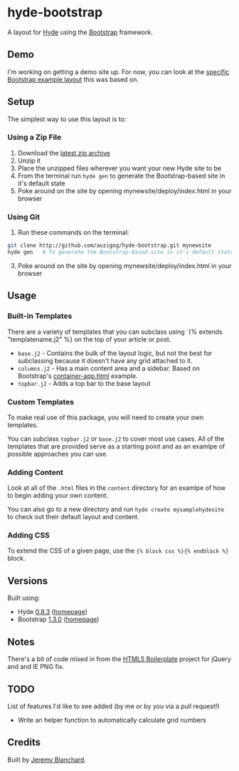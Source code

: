 # hyde-bootstrap

A layout for [Hyde][hyde] using the [Bootstrap][bootstrap] framework.


## Demo
I'm working on getting a demo site up. For now, you can look at the [specific Bootstrap example layout][bootstrap_template] this was based on.


## Setup
The simplest way to use this layout is to:

### Using a Zip File
  1. Download the [latest zip archive](https://github.com/auzigog/hyde-bootstrap/zipball/master)
  2. Unzip it
  3. Place the unzipped files wherever you want your new Hyde site to be
  4. From the terminal run `hyde gen` to generate the Bootstrap-based site in it's default state
  5. Poke around on the site by opening mynewsite/deploy/index.html in your browser
 
### Using Git
  1. Run these commands on the terminal:

  ```bash
  git clone http://github.com/auzigog/hyde-bootstrap.git mynewsite
  hyde gen   # To generate the Bootstrap-based site in it's default state
  ```
  3. Poke around on the site by opening mynewsite/deploy/index.html in your browser


## Usage
### Built-in Templates

There are a variety of templates that you can subclass using `{% extends "templatename.j2" %} on the top of your article
or post.

  * `base.j2` - Contains the bulk of the layout logic, but not the best for subclassing because it doesn't have any grid attached to it.
  * `columns.j2` - Has a main content area and a sidebar. Based on Bootstrap's [container-app.html][bootstrap_template] example.
  * `topbar.j2` - Adds a top bar to the base layout

### Custom Templates
To make real use of this package, you will need to create your own templates.

You can subclass `topbar.j2` or `base.j2` to cover most use cases. All of the templates that are provided serve as a
starting point and as an examlpe of possible approaches you can use.


### Adding Content
Look at all of the `.html` files in the `content` directory for an examlpe of how to begin adding your own content.

You can also go to a new directory and run `hyde create mysamplehydesite` to check out their default layout and content.


### Adding CSS
To extend the CSS of a given page, use the `{% block css %}{% endblock %}` block.


## Versions
Built using:

  * Hyde [0.8.3](http://github.com/hyde/hyde/tree/7ce58157a9e74cc767cd602097441b8424a2052f)  ([homepage][hyde])
  * Bootstrap [1.3.0](http://github.com/twitter/bootstrap/tree/f03f7da08beede6e6a92ecc6bf28ca978750cd7a) ([homepage][bootstrap])


## Notes
There's a bit of code mixed in from the [HTML5 Boilerplate](http://html5boilerplate.com/) project for jQuery and and IE PNG fix.


## TODO
List of features I'd like to see added (by me or by you via a pull request!)

  * Write an helper function to automatically calculate grid numbers


## Credits
Built by [Jeremy Blanchard](http://blanchardjeremy.com).


[hyde]: http://hyde.github.com/
[bootstrap]: http://twitter.github.com/bootstrap/
[bootstrap_template]: http://twitter.github.com/bootstrap/examples/container-app.html